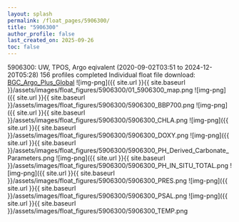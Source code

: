 ```yaml
---
layout: splash
permalink: /float_pages/5906300/
title: "5906300"
author_profile: false
last_created_on: 2025-09-26
toc: false
---
```

 
5906300: UW, TPOS, Argo eqivalent (2020-09-02T03:51 to 2024-12-20T05:28)
156 profiles completed
Individual float file download: [BGC_Argo_Plus_Global](https://ftp.soest.hawaii.edu/bgc_argo_plus/Individual_Floats/outliers_removed/5906300_Sprof_processed.nc)
![img-png]({{ site.url }}{{ site.baseurl }}/assets/images/float_figures/5906300/01_5906300_map.png
![img-png]({{ site.url }}{{ site.baseurl }}/assets/images/float_figures/5906300/5906300_BBP700.png
![img-png]({{ site.url }}{{ site.baseurl }}/assets/images/float_figures/5906300/5906300_CHLA.png
![img-png]({{ site.url }}{{ site.baseurl }}/assets/images/float_figures/5906300/5906300_DOXY.png
![img-png]({{ site.url }}{{ site.baseurl }}/assets/images/float_figures/5906300/5906300_PH_Derived_Carbonate_Parameters.png
![img-png]({{ site.url }}{{ site.baseurl }}/assets/images/float_figures/5906300/5906300_PH_IN_SITU_TOTAL.png
![img-png]({{ site.url }}{{ site.baseurl }}/assets/images/float_figures/5906300/5906300_PRES.png
![img-png]({{ site.url }}{{ site.baseurl }}/assets/images/float_figures/5906300/5906300_PSAL.png
![img-png]({{ site.url }}{{ site.baseurl }}/assets/images/float_figures/5906300/5906300_TEMP.png
